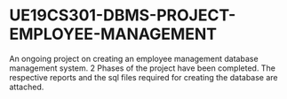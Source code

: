# UE19CS301-DBMS-PROJECT-EMPLOYEE-MANAGEMENT
An ongoing project on creating an employee management database management system.
2 Phases of the project have been completed.
The respective reports and the sql files required for creating the database are attached.
